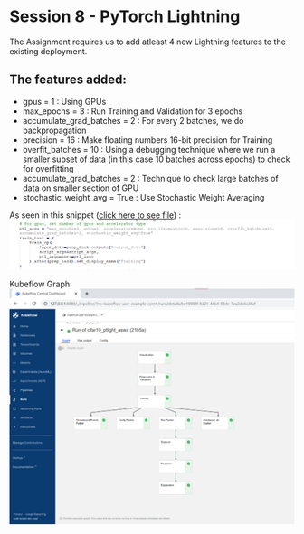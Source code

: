 # Session 8 - PyTorch Lightning

The Assignment requires us to add atleast 4 new Lightning features to the existing deployment.

## The features added:
- gpus = 1 : Using GPUs   
- max_epochs = 3 : Run Training and Validation for 3 epochs 
- accumulate_grad_batches = 2 : For every 2 batches, we do backpropagation
- precision = 16 : Make floating numbers 16-bit precision for Training
- overfit_batches = 10 : Using a debugging technique where we run a smaller subset of data (in this case 10 batches across epochs) to check for overfitting
- accumulate_grad_batches = 2 : Technique to check large batches of data on smaller section of GPU
- stochastic_weight_avg = True : Use Stochastic Weight Averaging

As seen in this snippet ([click here to see file](pipeline.py)) :
![image](Imgs/s8.png)

Kubeflow Graph:
![image](Imgs/ptlight_cifar10.png)
